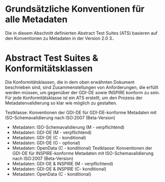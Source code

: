 # Grundsätzliche Konventionen für alle Metadaten

Die in diesem Abschnitt definierten Abstract Test Suites (ATS) basieren auf den Konventionen zu Metadaten in der Version 2.0 3..

# Abstract Test Suites & Konformitätsklassen

Die Konformitätsklassen, die in dem oben erwähnten Dokument beschrieben sind, sind Zusammenstellungen von Anforderungen, die erfüllt werden müssen, um gegenüber der GDI-DE sowie INSPIRE konform zu sein. Für jede Konformitätsklasse ist ein ATS erstellt, um den Prozess der Metadatenvalidierung so klar wie möglich zu gestalten.

Testklasse: Konventionen der GDI-DE für GDI-DE-konforme Metadaten mit ISO-Schemavalidierung nach ISO:2007 (Beta-Version)
* Metadaten: ISO-Schemavalidierung (M - verpflichtend)
* Metadaten: GDI-DE (M - verpflichtend)
* Metadaten: GDI-DE (C - konditional)
* Metadaten: GDI-DE (O - optional)
* Metadaten: OpenData (C - konditional)
Testklasse: Konventionen der GDI-DE für INSPIRE-konforme Metadaten mit ISO-Schemavalidierung nach ISO:2007 (Beta-Version)
* Metadaten: GDI-DE & INSPIRE (M - verpflichtend)
* Metadaten: GDI-DE & INSPIRE (C- konditional)
* Metadaten: OpenData (C - konditional)

